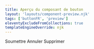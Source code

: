 ```yaml
---
title: Aperçu du composant de bouton
layout: 'layouts/component-preview.njk'
tags: ['buttonFR', 'preview']
eleventyExcludeFromCollections: true
templateEngineOverride: njk
---
```


<gcds-button class="me-300" button-role="primary">Soumettre</gcds-button>
<gcds-button class="me-300" button-role="secondary">Annuler</gcds-button>
<gcds-button class="me-300" button-role="danger">Supprimer</gcds-button>
